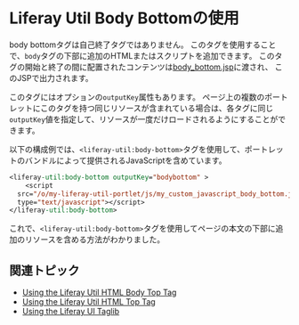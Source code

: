 # Liferay Util Body Bottomの使用

body bottomタグは自己終了タグではありません。 このタグを使用することで、`body`タグの下部に追加のHTMLまたはスクリプトを追加できます。 このタグの開始と終了の間に配置されたコンテンツは[body_bottom.jsp](https://github.com/liferay/liferay-portal/blob/7.2.x/portal-web/docroot/html/common/themes/body_bottom.jsp#L26-L31)に渡され、 このJSPで出力されます。

このタグにはオプションの`outputKey`属性もあります。 ページ上の複数のポートレットにこのタグを持つ同じリソースが含まれている場合は、各タグに同じ`outputKey`値を指定して、リソースが一度だけロードされるようにすることができます。

以下の構成例では、`<liferay-util:body-bottom>`タグを使用して、ポートレットのバンドルによって提供されるJavaScriptを含めています。

```jsp
<liferay-util:body-bottom outputKey="bodybottom" >
    <script 
  src="/o/my-liferay-util-portlet/js/my_custom_javascript_body_bottom.js" 
  type="text/javascript"></script>
</liferay-util:body-bottom>
```

これで、`<liferay-util:body-bottom>`タグを使用してページの本文の下部に追加のリソースを含める方法がわかりました。

## 関連トピック

* [Using the Liferay Util HTML Body Top Tag](./liferay-util-body-top.md)
* [Using the Liferay Util HTML Top Tag](./liferay-util-html-top.md)
* [Using the Liferay UI Taglib](../liferay-ui-tag-library.md)